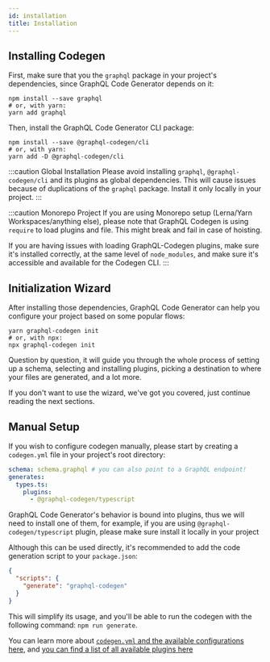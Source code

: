 ```yaml
---
id: installation
title: Installation
---
```


## Installing Codegen

First, make sure that you the `graphql` package in your project's dependencies, since GraphQL Code Generator depends on it:

    npm install --save graphql
    # or, with yarn:
    yarn add graphql

Then, install the GraphQL Code Generator CLI package:

    npm install --save @graphql-codegen/cli
    # or, with yarn:
    yarn add -D @graphql-codegen/cli


:::caution Global Installation
Please avoid installing `graphql`, `@graphql-codegen/cli` and its plugins as global dependencies. This will cause issues because of duplications of the `graphql` package. Install it only locally in your project.
:::


:::caution Monorepo Project
If you are using Monorepo setup (Lerna/Yarn Workspaces/anything else), please note that GraphQL Codegen is using `require` to load plugins and file. This might break and fail in case of hoisting.

If you are having issues with loading GraphQL-Codegen plugins, make sure it's installed correctly, at the same level of `node_modules`, and make sure it's accessible and available for the Codegen CLI.
:::

## Initialization Wizard

After installing those dependencies, GraphQL Code Generator can help you configure your project based on some popular flows:

    yarn graphql-codegen init
    # or, with npx:
    npx graphql-codegen init

Question by question, it will guide you through the whole process of setting up a schema, selecting and installing plugins, picking a destination to where your files are generated, and a lot more.

If you don't want to use the wizard, we've got you covered, just continue reading the next sections.

## Manual Setup

If you wish to configure codegen manually, please start by creating a `codegen.yml` file in your project's root directory:

```yaml
schema: schema.graphql # you can also point to a GraphQL endpoint!
generates:
  types.ts:
    plugins:
      - @graphql-codegen/typescript
```

GraphQL Code Generator's behavior is bound into plugins, thus we will need to install one of them, for example, if you are using `@graphql-codegen/typescript` plugin, please make sure install it locally in your project

Although this can be used directly, it's recommended to add the code generation script to your `package.json`:

```json
{
  "scripts": {
    "generate": "graphql-codegen"
  }
}
```

This will simplify its usage, and you'll be able to run the codegen with the following command: `npm run generate`.

You can learn more about [`codegen.yml` and the available configurations here](/docs/getting-started/config-reference/codegen-config), and [you can find a list of all available plugins here](/plugins)
